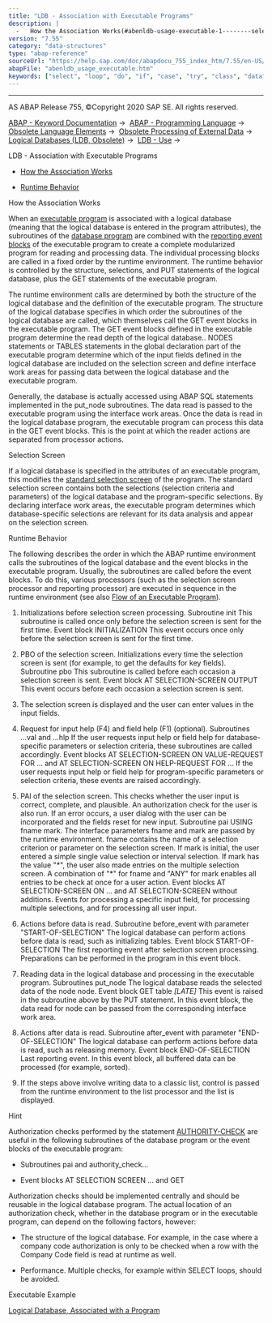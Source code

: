 ```yaml
---
title: "LDB - Association with Executable Programs"
description: |
  -   How the Association Works(#abenldb-usage-executable-1--------selection-screen---@ITOC@@ABENLDB_USAGE_EXECUTABLE_2) -   Runtime Behavior(#@@ITOC@@ABENLDB_USAGE_EXECUTABLE_3) How the Association Works When an executable program(https://help.sap.com/doc/abapdocu_755_index_htm/7.55/en-US/abene
version: "7.55"
category: "data-structures"
type: "abap-reference"
sourceUrl: "https://help.sap.com/doc/abapdocu_755_index_htm/7.55/en-US/abenldb_usage_executable.htm"
abapFile: "abenldb_usage_executable.htm"
keywords: ["select", "loop", "do", "if", "case", "try", "class", "data", "abenldb", "usage", "executable"]
---
```


* * *

AS ABAP Release 755, ©Copyright 2020 SAP SE. All rights reserved.

[ABAP - Keyword Documentation](https://help.sap.com/doc/abapdocu_755_index_htm/7.55/en-US/abenabap.htm) →  [ABAP - Programming Language](https://help.sap.com/doc/abapdocu_755_index_htm/7.55/en-US/abenabap_reference.htm) →  [Obsolete Language Elements](https://help.sap.com/doc/abapdocu_755_index_htm/7.55/en-US/abenabap_obsolete.htm) →  [Obsolete Processing of External Data](https://help.sap.com/doc/abapdocu_755_index_htm/7.55/en-US/abendata_storage_obsolete.htm) →  [Logical Databases (LDB, Obsolete)](https://help.sap.com/doc/abapdocu_755_index_htm/7.55/en-US/abenldb.htm) →  [LDB - Use](https://help.sap.com/doc/abapdocu_755_index_htm/7.55/en-US/abenldb_usage.htm) → 

LDB - Association with Executable Programs

-   [How the Association Works](#abenldb-usage-executable-1--------selection-screen---@ITOC@@ABENLDB_USAGE_EXECUTABLE_2)

-   [Runtime Behavior](#@@ITOC@@ABENLDB_USAGE_EXECUTABLE_3)

How the Association Works

When an [executable program](https://help.sap.com/doc/abapdocu_755_index_htm/7.55/en-US/abenexecutable_program_glosry.htm "Glossary Entry") is associated with a logical database (meaning that the logical database is entered in the program attributes), the subroutines of the [database program](https://help.sap.com/doc/abapdocu_755_index_htm/7.55/en-US/abenldb_program.htm) are combined with the [reporting event blocks](https://help.sap.com/doc/abapdocu_755_index_htm/7.55/en-US/abenabap_processing_blocks.htm) of the executable program to create a complete modularized program for reading and processing data. The individual processing blocks are called in a fixed order by the runtime environment. The runtime behavior is controlled by the structure, selections, and PUT statements of the logical database, plus the GET statements of the executable program.

The runtime environment calls are determined by both the structure of the logical database and the definition of the executable program. The structure of the logical database specifies in which order the subroutines of the logical database are called, which themselves call the GET event blocks in the executable program. The GET event blocks defined in the executable program determine the read depth of the logical database.. NODES statements or TABLES statements in the global declaration part of the executable program determine which of the input fields defined in the logical database are included on the selection screen and define interface work areas for passing data between the logical database and the executable program.

Generally, the database is actually accessed using ABAP SQL statements implemented in the put\_node subroutines. The data read is passed to the executable program using the interface work areas. Once the data is read in the logical database program, the executable program can process this data in the GET event blocks. This is the point at which the reader actions are separated from processor actions.

Selection Screen

If a logical database is specified in the attributes of an executable program, this modifies the [standard selection screen](https://help.sap.com/doc/abapdocu_755_index_htm/7.55/en-US/abenstandard_selscreen_glosry.htm "Glossary Entry") of the program. The standard selection screen contains both the selections (selection criteria and parameters) of the logical database and the program-specific selections. By declaring interface work areas, the executable program determines which database-specific selections are relevant for its data analysis and appear on the selection screen.

Runtime Behavior

The following describes the order in which the ABAP runtime environment calls the subroutines of the logical database and the event blocks in the executable program. Usually, the subroutines are called before the event blocks. To do this, various processors (such as the selection screen processor and reporting processor) are executed in sequence in the runtime environment (see also [Flow of an Executable Program](https://help.sap.com/doc/abapdocu_755_index_htm/7.55/en-US/abenreporting_process.htm)).

1.  Initializations before selection screen processing.
    Subroutine init
    This subroutine is called once only before the selection screen is sent for the first time.
    Event block INITIALIZATION
    This event occurs once only before the selection screen is sent for the first time.
    
2.  PBO of the selection screen. Initializations every time the selection screen is sent (for example, to get the defaults for key fields).
    Subroutine pbo
    This subroutine is called before each occasion a selection screen is sent.
    Event block AT SELECTION-SCREEN OUTPUT
    This event occurs before each occasion a selection screen is sent.
    
3.  The selection screen is displayed and the user can enter values in the input fields.
    
4.  Request for input help (F4) and field help (F1) (optional).
    Subroutines ...val and ...hlp
    If the user requests input help or field help for database-specific parameters or selection criteria, these subroutines are called accordingly.
    Event blocks AT SELECTION-SCREEN ON VALUE-REQUEST FOR ... and AT SELECTION-SCREEN ON HELP-REQUEST FOR ...
    If the user requests input help or field help for program-specific parameters or selection criteria, these events are raised accordingly.
    
5.  PAI of the selection screen. This checks whether the user input is correct, complete, and plausible. An authorization check for the user is also run. If an error occurs, a user dialog with the user can be incorporated and the fields reset for new input.
    Subroutine pai USING fname mark.
    The interface parameters fname and mark are passed by the runtime environment. fname contains the name of a selection criterion or parameter on the selection screen. If mark is initial, the user entered a simple single value selection or interval selection. If mark has the value "\*", the user also made entries on the multiple selection screen. A combination of "\*" for fname and "ANY" for mark enables all entries to be check at once for a user action.
    Event blocks AT SELECTION-SCREEN ON ... and AT SELECTION-SCREEN without additions.
    Events for processing a specific input field, for processing multiple selections, and for processing all user input.
    
6.  Actions before data is read.
    Subroutine before\_event with parameter "START-OF-SELECTION"
    The logical database can perform actions before data is read, such as initializing tables.
    Event block START-OF-SELECTION
    The first reporting event after selection screen processing. Preparations can be performed in the program in this event block.
    
7.  Reading data in the logical database and processing in the executable program.
    Subroutines put\_node
    The logical database reads the selected data of the node node.
    Event block GET table *\[*LATE*\]*
    This event is raised in the subroutine above by the PUT statement. In this event block, the data read for node can be passed from the corresponding interface work area.
    
8.  Actions after data is read.
    Subroutine after\_event with parameter "END-OF-SELECTION"
    The logical database can perform actions before data is read, such as releasing memory.
    Event block END-OF-SELECTION
    Last reporting event. In this event block, all buffered data can be processed (for example, sorted).
    
9.  If the steps above involve writing data to a classic list, control is passed from the runtime environment to the list processor and the list is displayed.
    

Hint

Authorization checks performed by the statement [AUTHORITY-CHECK](https://help.sap.com/doc/abapdocu_755_index_htm/7.55/en-US/abapauthority-check.htm) are useful in the following subroutines of the database program or the event blocks of the executable program:

-   Subroutines pai and authority\_check...

-   Event blocks AT SELECTION SCREEN ... and GET

Authorization checks should be implemented centrally and should be reusable in the logical database program. The actual location of an authorization check, whether in the database program or in the executable program, can depend on the following factors, however:

-   The structure of the logical database. For example, in the case where a company code authorization is only to be checked when a row with the Company Code field is read at runtime as well.

-   Performance. Multiple checks, for example within SELECT loops, should be avoided.

Executable Example

[Logical Database, Associated with a Program](https://help.sap.com/doc/abapdocu_755_index_htm/7.55/en-US/abenreport_abexa.htm)
